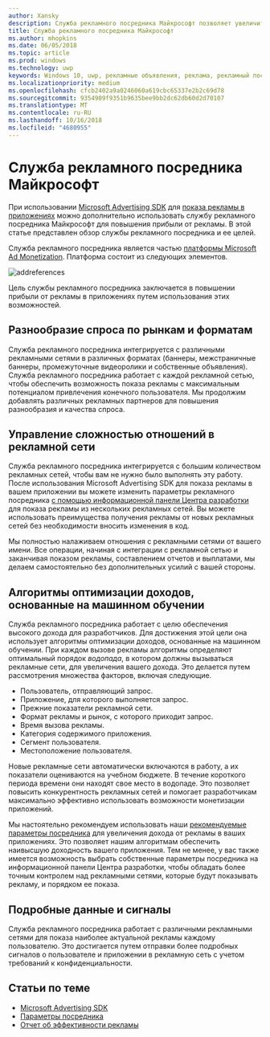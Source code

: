 ```yaml
---
author: Xansky
description: Служба рекламного посредника Майкрософт позволяет увеличить прибыль от рекламы и рекламные возможности приложений путем показа объявлений из множества популярных рекламных сетей.
title: Служба рекламного посредника Майкрософт
ms.author: mhopkins
ms.date: 06/05/2018
ms.topic: article
ms.prod: windows
ms.technology: uwp
keywords: Windows 10, uwp, рекламные объявления, реклама, рекламный посредник
ms.localizationpriority: medium
ms.openlocfilehash: cfcb2402a9a0246060a619cbc65337e2b2c69d78
ms.sourcegitcommit: 9354909f9351b9635bee9bb2dc62db60d2d70107
ms.translationtype: MT
ms.contentlocale: ru-RU
ms.lasthandoff: 10/16/2018
ms.locfileid: "4680955"
---
```

# <a name="microsoft-ad-mediation-service"></a>Служба рекламного посредника Майкрософт

При использовании [Microsoft Advertising SDK](http://aka.ms/ads-sdk-uwp) для [показа рекламы в приложениях](display-ads-in-your-app.md) можно дополнительно использовать службу рекламного посредника Майкрософт для повышения прибыли от рекламы. В этой статье представлен обзор службы рекламного посредника и ее целей.

Служба рекламного посредника является частью [платформы Microsoft Ad Monetization](https://developer.microsoft.com/windows/ad-monetization-platform). Платформа состоит из следующих элементов.

![addreferences](images/ad-mediation-service.png)

Цель службы рекламного посредника заключается в повышении прибыли от рекламы в приложениях путем использования этих возможностей.

## <a name="diversity-of-demand-by-market-and-format"></a>Разнообразие спроса по рынкам и форматам

Служба рекламного посредника интегрируется с различными рекламными сетями в различных форматах (баннеры, межстраничные баннеры, промежуточные видеоролики и собственные объявления). Служба рекламного посредника работает с каждой рекламной сетью, чтобы обеспечить возможность показа рекламы с максимальным потенциалом привлечения конечного пользователя. Мы продолжим добавлять различных рекламных партнеров для повышения разнообразия и качества спроса.

## <a name="manage-complexity-of-ad-network-relationships"></a>Управление сложностью отношений в рекламной сети  

Служба рекламного посредника интегрируется с большим количеством рекламных сетей, чтобы вам не нужно было выполнять эту работу. После использования Microsoft Advertising SDK для показа рекламы в вашем приложении вы можете изменить параметры рекламного посредника [с помощью информационной панели Центра разработки](../publish/in-app-ads.md#mediation-settings) для показа рекламы из нескольких рекламных сетей. Вы можете использовать преимущества получения рекламы от новых рекламных сетей без необходимости вносить изменения в код.

Мы полностью налаживаем отношения с рекламными сетями от вашего имени. Все операции, начиная с интеграции с рекламной сетью и заканчивая показом рекламы, составлением отчетов и выплатами, мы делаем самостоятельно без дополнительных усилий с вашей стороны.

## <a name="machine-learning-based-yield-optimization-algorithms"></a>Алгоритмы оптимизации доходов, основанные на машинном обучении

Служба рекламного посредника работает с целю обеспечения высокого дохода для разработчиков. Для достижения этой цели она использует алгоритмы оптимизации доходов, основанные на машинном обучении. При каждом вызове рекламы алгоритмы определяют оптимальный порядок *водопада*, в котором должны вызываться рекламные сети, для увеличения вашего дохода. Это делается путем рассмотрения множества факторов, включая следующие.

* Пользователь, отправляющий запрос.
* Приложение, для которого выполняется запрос.
* Прежние показатели рекламной сети.
* Формат рекламы и рынок, с которого приходит запрос.
* Время вызова рекламы.
* Категория содержимого приложения.
* Сегмент пользователя.
* Местоположение пользователя.

Новые рекламные сети автоматически включаются в работу, а их показатели оцениваются на учебном бюджете. В течение короткого периода времени они находят свое место в водопаде. Это позволяет повысить конкурентность рекламных сетей и помогает разработчикам максимально эффективно использовать возможности монетизации приложений.

Мы настоятельно рекомендуем использовать наши [рекомендуемые параметры посредника](../publish/in-app-ads.md#mediation-settings) для увеличения дохода от рекламы в ваших приложениях. Это позволяет нашим алгоритмам обеспечить наивысшую доходность вашего приложения. Тем не менее, у вас также имеется возможность выбрать собственные параметры посредника на информационной панели Центра разработки, чтобы обладать более точным контролем над рекламными сетями, которые будут показывать рекламу, и порядком ее показа.

## <a name="rich-data-and-signals"></a>Подробные данные и сигналы

Служба рекламного посредника работает с различными рекламными сетями для показа наиболее актуальной рекламы каждому пользователю. Это достигается путем отправки более подробных сигналов о пользователе и приложении в рекламную сеть с учетом требований к конфиденциальности.

## <a name="related-topics"></a>Статьи по теме

* [Microsoft Advertising SDK](http://aka.ms/ads-sdk-uwp)
* [Параметры посредника](../publish/in-app-ads.md#mediation-settings)
* [Отчет об эффективности рекламы](../publish/advertising-performance-report.md)
